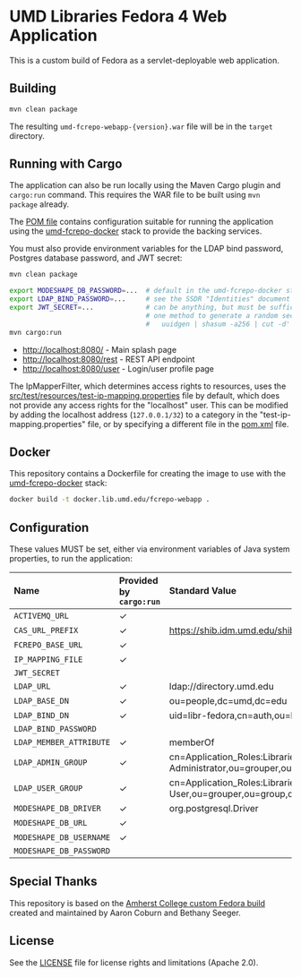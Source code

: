 # UMD Libraries Fedora 4 Web Application

This is a custom build of Fedora as a servlet-deployable web application.

## Building

```bash
mvn clean package
```

The resulting `umd-fcrepo-webapp-{version}.war` file will be in the `target` directory.

## Running with Cargo

The application can also be run locally using the Maven Cargo plugin and `cargo:run` command.
This requires the WAR file to be built using `mvn package` already.

The [POM file](pom.xml) contains configuration suitable for running the application using
the [umd-fcrepo-docker] stack to provide the backing services.

You must also provide environment variables for the LDAP bind password, Postgres
database password, and JWT secret:

```bash
mvn clean package

export MODESHAPE_DB_PASSWORD=...  # default in the umd-fcrepo-docker stack is "fcrepo"
export LDAP_BIND_PASSWORD=...     # see the SSDR "Identities" document for this
export JWT_SECRET=...             # can be anything, but must be sufficiently long
                                  # one method to generate a random secret is:
                                  #   uuidgen | shasum -a256 | cut -d' ' -f1
mvn cargo:run
```

* <http://localhost:8080/> - Main splash page
* <http://localhost:8080/rest> - REST API endpoint
* <http://localhost:8080/user> - Login/user profile page

The IpMapperFilter, which determines access rights to resources, uses the 
[src/test/resources/test-ip-mapping.properties](src/test/resources/test-ip-mapping.properties)
file by default, which does not provide any access rights for the "localhost" user. This can
be modified by adding the localhost address (`127.0.0.1/32`) to a category in the 
"test-ip-mapping.properties" file, or by specifying a different file in the [pom.xml](pom.xml) file. 

## Docker

This repository contains a Dockerfile for creating the image to use with the [umd-fcrepo-docker] stack:

```bash
docker build -t docker.lib.umd.edu/fcrepo-webapp .
```

## Configuration

These values MUST be set, either via environment variables of Java system properties, to run
the application:

| Name | Provided by `cargo:run` | Standard Value |
|:--------------------------|:---|:---------------|
|`ACTIVEMQ_URL`                |✓||
|`CAS_URL_PREFIX`              |✓|https://shib.idm.umd.edu/shibboleth-idp/profile/cas|
|`FCREPO_BASE_URL`             |✓||
|`IP_MAPPING_FILE`             |✓||
|`JWT_SECRET`                  | ||
|`LDAP_URL`                    |✓|ldap://directory.umd.edu|
|`LDAP_BASE_DN`                |✓|ou=people,dc=umd,dc=edu|
|`LDAP_BIND_DN`                |✓|uid=libr-fedora,cn=auth,ou=ldap,dc=umd,dc=edu|
|`LDAP_BIND_PASSWORD`          | ||
|`LDAP_MEMBER_ATTRIBUTE`       |✓|memberOf|
|`LDAP_ADMIN_GROUP`            |✓|cn=Application_Roles:Libraries:FCREPO:FCREPO-Administrator,ou=grouper,ou=group,dc=umd,dc=edu|
|`LDAP_USER_GROUP`             |✓|cn=Application_Roles:Libraries:FCREPO:FCREPO-User,ou=grouper,ou=group,dc=umd,dc=edu|
|`MODESHAPE_DB_DRIVER`         |✓|org.postgresql.Driver|
|`MODESHAPE_DB_URL`            |✓||
|`MODESHAPE_DB_USERNAME`       |✓||
|`MODESHAPE_DB_PASSWORD`       | ||

## Special Thanks

This repository is based on the [Amherst College custom Fedora build](https://gitlab.amherst.edu/acdc/amherst-fedora-webapp) created and maintained by Aaron Coburn and Bethany Seeger.


## License

See the [LICENSE](LICENSE.md) file for license rights and limitations (Apache 2.0).

[umd-fcrepo-docker]: https://github.com/umd-lib/umd-fcrepo-docker
